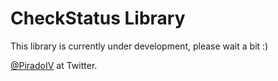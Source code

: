 # CheckStatus Library

This library is currently under development, please
wait a bit :)

[@PiradoIV](http://twitter.com) at Twitter.

